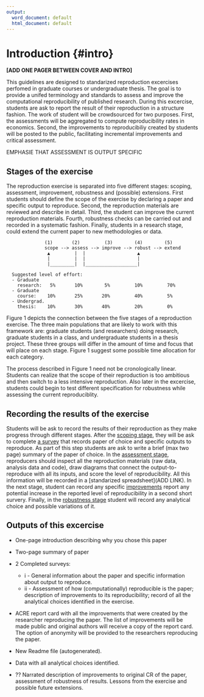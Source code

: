 ```yaml
---
output:
  word_document: default
  html_document: default
---
```

# Introduction {#intro}

**[ADD ONE PAGER BETWEEN COVER AND INTRO]**

This guidelines are designed to standarized reproduction excercises perfomed in graduate courses or undergraduate thesis. 
The goal is to provide a unifed terminology and standards to assess and improve the computational reproducibility of published research. 
During this excercise, students are ask to report the result of their reproduction in a structure fashion. The work of student will be 
crowdsourced for two purposes. First, the assessments will be aggregated to compute reproducibility rates in economics. Second, the 
improvements to reproducibiliy created by students will be posted to the public, facilitating incremental improvements and critical 
assessment. 


EMPHASIE THAT ASSESSMENT IS OUTPUT SPECIFIC 

## Stages of the exercise

The reproduction exercise is separated into five different stages: scoping, assessment, improvement, robustness and (possible) extensions. 
First students should define the scope of the exercise by declaring a paper and specific output to reproduce. Second, the reproduction materials 
are reviewed and describe in detail. Third, the student can improve the current reproduction materials. Fourth, robustness checks can be carried out
and recorded in a systematic fashion. Finally, students in a research stage, could extend the current paper to new methodologies or data. 
 

                  (1)       (2)         (3)        (4)        (5)
                  scope --> assess --> improve --> robust --> extend
                   ▲         |  |                   ▲
                   |         |  |                   | 
                   |_________|  |___________________|

      Suggested level of effort:
      - Graduate
        research:   5%       10%        5%         10%         70%
      - Graduate
        course:    10%       25%       20%         40%         5%
      - Undergrad.
        thesis:    10%       30%       40%         20%         0%

Figure 1 depicts the connection between the five stages of a reproduction exercise. 
The three main populations that are likely to work with this framework are: graduate students (and researchers) doing research, 
graduate students in a class, and undergraduate students in a thesis project. These three groups will
differ in the amount of time and focus that will place on each stage. Figure 1
suggest some possible time allocation for each category.  

The process described in Figure 1 need not be cronologically linear. Students can realize that the scope of their reproduction is too ambitious and then switch to a less intensive reproduction. Also later in the excercise, students could begin to test different specification for robustness while assessing the current reproduciblity. 

## Recording the results of the exercise

Students will be ask to record the results of their reproduction as they make progress through different stages. After the [scoping stage](#scoping), they will be ask to complete [a survey](https://berkeley.qualtrics.com/jfe/form/SV_8hLHNI6LGSYchEN) that records paper of choice and specific outputs to reproduce. As part of this step students are ask to write a brief (max two page) summary of the paper of choice. In the [assessment stage](#assessment), reproducers should inspect all the reproduction materials (raw data, analysis data and code), draw diagrams that connect the output-to-reproduce with all its inputs, and score the level of reproducibility. All this information will be recorded in a [standarized spreadsheet](ADD LINK). In the next stage, student can record any specific [improvements](#improvements) report any potential increase in the reported level of reproducibility in a second short survery. Finally, in the [robustness stage](#robust) student will record any analytical choice and possible variations of it. 

## Outputs of this excercise  
 -  One-page introduction describing why you chose this paper
 -  Two-page summary of paper
 -  2 Completed surveys:  
       - i  - General information about the paper and specific
      information about output to reproduce.  
       - ii - Assessment of how (computationally) reproducible is the paper; description of improvements to its reproducibility; record of all the analytical choices identified in the exercise.
 -  ACRE report card with all the improvements that were created by the researcher reproducing the paper. The list of improvements will be made public and original authors will receive a copy of the report card. The option of anonymity will be provided to the researchers reproducing the paper.     

 - New Readme file (autogenerated).
 - Data with all analytical choices identified.
 - ?? Narrated description of improvements to original CR of the paper, assessment of robustness of results. Lessons from the exercise and possible future extensions.
